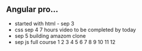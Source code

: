 ## Angular pro...

- started with html - sep 3
- css sep 4 7 hours video to be completed by today
- sep 5 building amazom clone
- sep  js full course
1
2
3
4
5
6
7
8
9
10
11
12
